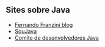 ## Sites sobre Java
- [Fernando Franzini blog](https://fernandofranzini.wordpress.com/)
- [SouJava](https://soujava.org.br/)
- [Comite de desenvolvedores Java](https://www.jcp.org/en/home/index)
